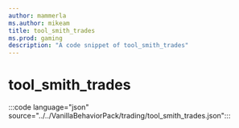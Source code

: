 ```yaml
---
author: mammerla
ms.author: mikeam
title: tool_smith_trades
ms.prod: gaming
description: "A code snippet of tool_smith_trades"
---
```


# tool_smith_trades

:::code language="json" source="../../VanillaBehaviorPack/trading/tool_smith_trades.json":::
